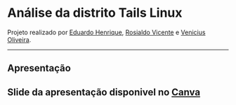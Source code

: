 # Análise da distrito Tails Linux

Projeto realizado por [Eduardo Henrique](https://github.com/ed-henrique), [Rosialdo Vicente](https://github.com/Rosialdo) e [Venicius Oliveira](https://github.com/veniciusjacob).

---

## Apresentação

Slide da apresentação disponivel no [Canva](https://www.canva.com/design/DAFGrFKgvS8/cXDB2GkNoSYG-Qt3P-yIwQ/view)
---

